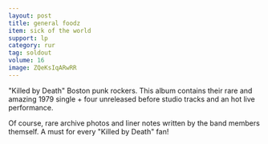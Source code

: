 ```yaml
---
layout: post
title: general foodz
item: sick of the world
support: lp
category: rur
tag: soldout
volume: 16
image: ZQeKsIqARwRR
---
```


"Killed by Death" Boston punk rockers. This album contains their rare and amazing 1979 single + four unreleased before studio tracks and an hot live performance.

Of course, rare archive photos and liner notes written by the band members themself. A must for every "Killed by Death" fan!
